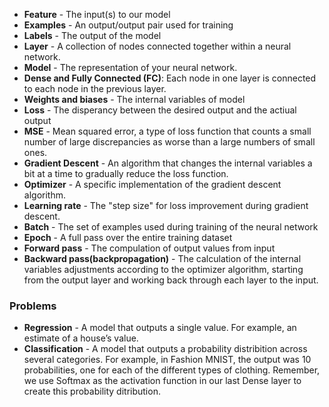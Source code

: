 - **Feature** - The input(s) to our model
- **Examples** - An output/output pair used for training
- **Labels** - The output of the model
- **Layer** - A collection of nodes connected together within a neural network.
- **Model** -  The representation of your neural network.
- **Dense and Fully Connected (FC)**: Each node in one layer is connected to each node in the previous layer.
- **Weights and biases** - The internal variables of model
- **Loss** - The disperancy between the desired output and the actiual output
- **MSE** - Mean squared error, a type of loss function that counts a small number of large discrepancies as worse than a large numbers of small ones.
- **Gradient Descent** - An algorithm that changes the internal variables a bit at a time to gradually reduce the loss function.
- **Optimizer** - A specific implementation of the gradient descent algorithm.
- **Learning rate** - The "step size" for loss improvement during gradient descent.
- **Batch** - The set of examples used during training of the neural network
- **Epoch** - A full pass over the entire training dataset
- **Forward pass** - The compulation of output values from input
- **Backward pass(backpropagation)** - The calculation of the internal variables adjustments according to the optimizer algorithm, starting from the output layer and working back through each layer to the input.

### Problems

- **Regression** - A model that outputs a single value. For example, an estimate of a house’s value.
- **Classification** - A model that outputs a probability distribition across several categories. For example, in Fashion MNIST, the output was 10 probabilities, one for each of the different types of clothing. Remember, we use Softmax as the activation function in our last Dense layer to create this probability ditribution.
